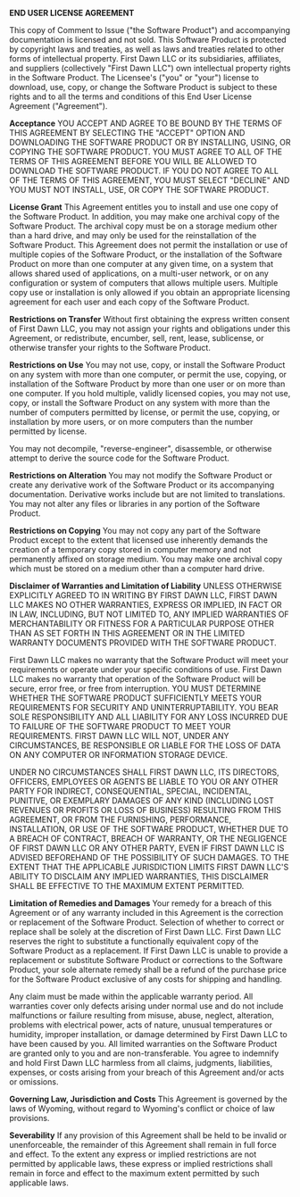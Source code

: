 **END USER LICENSE AGREEMENT**

This copy of Comment to Issue ("the Software Product") and accompanying documentation is licensed and not sold. This Software Product is protected by copyright laws and treaties, as well as laws and treaties related to other forms of intellectual property. First Dawn LLC or its subsidiaries, affiliates, and suppliers (collectively "First Dawn LLC") own intellectual property rights in the Software Product. The Licensee's ("you" or "your") license to download, use, copy, or change the Software Product is subject to these rights and to all the terms and conditions of this End User License Agreement ("Agreement").

**Acceptance**
YOU ACCEPT AND AGREE TO BE BOUND BY THE TERMS OF THIS AGREEMENT BY SELECTING THE "ACCEPT" OPTION AND DOWNLOADING THE SOFTWARE PRODUCT OR BY INSTALLING, USING, OR COPYING THE SOFTWARE PRODUCT. YOU MUST AGREE TO ALL OF THE TERMS OF THIS AGREEMENT BEFORE YOU WILL BE ALLOWED TO DOWNLOAD THE SOFTWARE PRODUCT. IF YOU DO NOT AGREE TO ALL OF THE TERMS OF THIS AGREEMENT, YOU MUST SELECT
"DECLINE" AND YOU MUST NOT INSTALL, USE, OR COPY THE SOFTWARE PRODUCT.

**License Grant**
This Agreement entitles you to install and use one copy of the Software Product. In addition, you may make one archival copy of the Software Product. The archival copy must be on a storage medium other than a hard drive, and may only be used for the reinstallation of the Software Product. This Agreement does not permit the installation or use of multiple copies of the Software Product, or the installation of the Software Product on more than one computer at any given time, on a system that allows shared used of applications, on a multi-user network, or on any configuration or system of computers that allows multiple users. Multiple copy use or installation is only allowed if you obtain an appropriate licensing agreement for each user and each copy of the Software Product.

**Restrictions on Transfer**
Without first obtaining the express written consent of First Dawn LLC, you may not assign your rights and obligations under this Agreement, or redistribute, encumber, sell, rent, lease, sublicense, or otherwise transfer your rights to the Software Product.

**Restrictions on Use**
You may not use, copy, or install the Software Product on any system with more than one computer, or permit the use, copying, or installation of the Software Product by more than one user or on more than one computer. If you hold multiple, validly licensed copies, you may not use, copy, or install the Software Product on any system with more than the number of computers permitted by license, or permit the use, copying, or installation by more users, or on more computers than the number permitted by license.

You may not decompile, "reverse-engineer", disassemble, or otherwise attempt to derive the source code for the Software Product.

**Restrictions on Alteration**
You may not modify the Software Product or create any derivative work of the Software Product or its accompanying documentation. Derivative works include but are not limited to translations. You may not alter any files or libraries in any portion of the Software Product.

**Restrictions on Copying**
You may not copy any part of the Software Product except to the extent that licensed use inherently demands the creation of a temporary copy stored in computer memory and not permanently affixed on storage medium. You may make one archival copy which must be stored on a medium other than a computer hard drive.

**Disclaimer of Warranties and Limitation of Liability**
UNLESS OTHERWISE EXPLICITLY AGREED TO IN WRITING BY FIRST DAWN LLC, FIRST DAWN LLC MAKES NO OTHER WARRANTIES, EXPRESS OR IMPLIED, IN FACT OR IN LAW, INCLUDING, BUT NOT LIMITED TO, ANY IMPLIED WARRANTIES OF MERCHANTABILITY OR FITNESS FOR A PARTICULAR PURPOSE OTHER THAN AS SET FORTH IN THIS AGREEMENT OR IN THE LIMITED WARRANTY DOCUMENTS PROVIDED WITH THE SOFTWARE PRODUCT.

First Dawn LLC makes no warranty that the Software Product will meet your requirements or operate under your specific conditions of use. First Dawn LLC makes no warranty that operation of the Software Product will be secure, error free, or free from interruption. YOU MUST DETERMINE WHETHER THE SOFTWARE PRODUCT SUFFICIENTLY MEETS YOUR REQUIREMENTS FOR SECURITY AND UNINTERRUPTABILITY. YOU BEAR SOLE RESPONSIBILITY AND ALL LIABILITY FOR ANY LOSS INCURRED DUE TO FAILURE OF THE SOFTWARE PRODUCT TO MEET YOUR REQUIREMENTS. FIRST DAWN LLC WILL NOT, UNDER ANY CIRCUMSTANCES, BE RESPONSIBLE OR LIABLE FOR THE LOSS OF DATA ON ANY COMPUTER OR INFORMATION STORAGE DEVICE.

UNDER NO CIRCUMSTANCES SHALL FIRST DAWN LLC, ITS DIRECTORS, OFFICERS, EMPLOYEES OR AGENTS BE LIABLE TO YOU OR ANY OTHER PARTY FOR INDIRECT, CONSEQUENTIAL, SPECIAL, INCIDENTAL, PUNITIVE, OR EXEMPLARY DAMAGES OF ANY KIND (INCLUDING LOST REVENUES OR PROFITS OR LOSS OF BUSINESS) RESULTING FROM THIS AGREEMENT, OR FROM THE FURNISHING, PERFORMANCE, INSTALLATION, OR USE OF THE SOFTWARE PRODUCT, WHETHER DUE TO A BREACH OF CONTRACT, BREACH OF WARRANTY, OR THE NEGLIGENCE OF FIRST DAWN LLC OR ANY OTHER PARTY, EVEN IF FIRST DAWN LLC IS ADVISED BEFOREHAND OF THE POSSIBILITY OF SUCH DAMAGES. TO THE EXTENT THAT THE APPLICABLE JURISDICTION LIMITS FIRST DAWN LLC'S ABILITY TO DISCLAIM ANY IMPLIED WARRANTIES, THIS DISCLAIMER SHALL BE EFFECTIVE TO THE MAXIMUM EXTENT PERMITTED.

**Limitation of Remedies and Damages**
Your remedy for a breach of this Agreement or of any warranty included in this Agreement is the correction or replacement of the Software Product. Selection of whether to correct or replace shall be solely at the discretion of First Dawn LLC. First Dawn LLC reserves the right to substitute a functionally equivalent copy of the Software Product as a replacement. If First Dawn LLC is unable to provide a replacement or substitute Software Product or corrections to the Software Product, your sole alternate remedy shall be a refund of the purchase price for the Software Product exclusive of any costs for shipping and handling.

Any claim must be made within the applicable warranty period. All warranties cover only defects arising under normal use and do not include malfunctions or failure resulting from misuse, abuse, neglect, alteration, problems with electrical power, acts of nature, unusual temperatures or humidity, improper installation, or damage determined by First Dawn LLC to have been caused by you. All limited warranties on the Software Product are granted only to you and are non-transferable. You agree to indemnify and hold First Dawn LLC harmless from all claims, judgments, liabilities, expenses, or costs arising from your breach of this Agreement and/or acts or omissions.

**Governing Law, Jurisdiction and Costs**
This Agreement is governed by the laws of Wyoming, without regard to Wyoming's conflict or choice of law provisions.

**Severability**
If any provision of this Agreement shall be held to be invalid or unenforceable, the remainder of this Agreement shall remain in full force and effect. To the extent any express or implied restrictions are not permitted by applicable laws, these express or implied restrictions shall remain in force and effect to the maximum extent permitted by such applicable laws.
